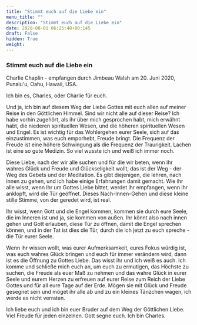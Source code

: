 ```yaml
---
title: "Stimmt euch auf die Liebe ein"
menu_title: ""
description: "Stimmt euch auf die Liebe ein"
date: 2020-08-01 06:25:48+00:145
draft: False
hidden: True
weight:
---
```

### Stimmt euch auf die Liebe ein

Charlie Chaplin - empfangen durch Jimbeau Walsh am 20. Juni 2020, Punalu'u, Oahu, Hawaii, USA.

Ich bin es, Charles, oder Charlie für euch.

Und ja, ich bin auf diesem Weg der Liebe Gottes mit euch allen auf meiner Reise in den Göttlichen Himmel. Sind wir nicht alle auf dieser Reise? Ich habe vorhin zugehört, als ihr über mich gesprochen habt, mich erwähnt habt, die niederen spirituellen Wesen, und die höheren spirituellen Wesen und Engel. Es ist wichtig für das Wohlergehen eurer Seele, sich auf das einzustimmen, was euch emporhebt, Freude bringt. Die Frequenz der Freude ist eine höhere Schwingung als die Frequenz der Traurigkeit. Lachen ist eine so gute Medizin. So viel wusste ich und weiß ich immer noch.

Diese Liebe, nach der wir alle suchen und für die wir beten, wenn ihr wahres Glück und Freude und Glückseligkeit wollt, das ist der Weg - der Weg des Gebets und der Meditation. Es gibt diejenigen, die lehren, nach innen zu gehen, und ich habe einige Erfahrungen damit gemacht. Wie ihr alle wisst, wenn ihr um Gottes Liebe bittet, werdet ihr empfangen, wenn ihr anklopft, wird die Tür geöffnet. Dieses Nach-Innen-Gehen und diese kleine stille Stimme, von der geredet wird, ist real.

Ihr wisst, wenn Gott und die Engel kommen, kommen sie durch eure Seele, die im Inneren ist und ja, sie kommen von außen. Ihr könnt also nach innen gehen und Gott erlauben, diese Tür zu öffnen, damit die Engel sprechen können, und in der Tat ist dies die Tür, durch die ich jetzt zu euch spreche - die Tür eurer Seele.

Wenn ihr wissen wollt, was eurer Aufmerksamkeit, eures Fokus würdig ist, was euch wahres Glück bringen und euch für immer verändern wird, dann ist es die Öffnung zu Gottes Liebe. Das wisst ihr und ich weiß es auch. Ich komme und schließe mich euch an, um euch zu ermutigen, das Höchste zu suchen, die Freude als euer Maß zu nehmen und das wahre Glück in eurer Seele und eurem Herzen zu erfreuen auf eurer Reise zum Reich der Liebe Gottes und für all eure Tage auf der Erde. Mögen sie mit Glück und Freude gesegnet sein und möget ihr alle ab und zu ein kleines Tänzchen wagen, ich werde es nicht verraten.

Ich liebe euch und ich bin euer Bruder auf dem Weg der Göttlichen Liebe. Viel Freude für jeden einzelnen. Gott segne euch. Ich bin Charles.
